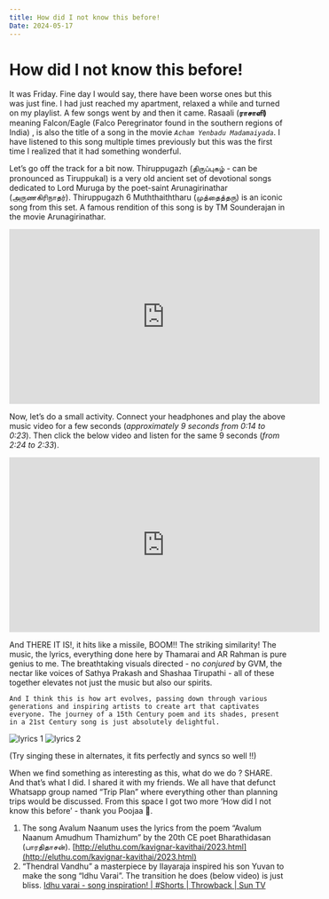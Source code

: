```yaml
---
title: How did I not know this before!
Date: 2024-05-17
---
```


# How did I not know this before!

It was Friday. Fine day I would say, there have been worse ones but this was just fine. I had just reached my apartment, relaxed a while and turned on my playlist. A few songs went by and then it came. Rasaali (**ராசாளி)** meaning Falcon/Eagle (Falco Peregrinator found in the southern regions of India) , is also the title of a song in the movie *```Acham Yenbadu Madamaiyada```*. I have listened to this song multiple times previously but this was the first time I realized that it had something wonderful. 

Let’s go off the track for a bit now. Thiruppugazh (திருப்புகழ் - can be pronounced as Tiruppukal) is a very old ancient set of devotional songs dedicated to Lord Muruga by the poet-saint Arunagirinathar (அருணகிரிநாதர்). Thiruppugazh 6 Muththaiththaru (முத்தைத்தரு) is an iconic song from this set. A famous rendition of this song is by TM Sounderajan in the movie Arunagirinathar. 

<iframe width="560" height="315" src="https://www.youtube-nocookie.com/embed/e3Sprso1bKQ?si=RIJW4bLFwIQDJWhK&amp;start=14" title="YouTube video player" frameborder="0" allow="accelerometer; autoplay; clipboard-write; encrypted-media; gyroscope; picture-in-picture; web-share" referrerpolicy="strict-origin-when-cross-origin" allowfullscreen></iframe>

Now, let’s do a small activity. Connect your headphones and play the above music video for a few seconds (*approximately 9 seconds from 0:14 to 0:23*). Then click the below video and listen for the same 9 seconds (*from 2:24 to 2:33*).

<iframe width="560" height="315" src="https://www.youtube-nocookie.com/embed/QrLrsWwUp04?si=6zB65YVno5O3Q9-C&amp;start=144" title="YouTube video player" frameborder="0" allow="accelerometer; autoplay; clipboard-write; encrypted-media; gyroscope; picture-in-picture; web-share" referrerpolicy="strict-origin-when-cross-origin" allowfullscreen></iframe>

And THERE IT IS!, it hits like a missile, BOOM!! The striking similarity! The music, the lyrics, everything done here by Thamarai and AR Rahman is pure genius to me. The breathtaking visuals directed - no *conjured* by GVM, the nectar like voices of Sathya Prakash and Shashaa Tirupathi - all of these together elevates not just the music but also our spirits. 

```
And I think this is how art evolves, passing down through various generations and inspiring artists to create art that captivates everyone. The journey of a 15th Century poem and its shades, present in a 21st Century song is just absolutely delightful.
```

<div class="table-container">
    <img class="table-col" src="/images/Rasaali.png" alt="lyrics 1" >
    <img class="table-col" src="/images/Muthaitharu.png" alt="lyrics 2" >
</div>

(Try singing these in alternates, it fits perfectly and syncs so well !!) 

When we find something as interesting as this, what do we do ? SHARE. And that’s what I did.  I shared it with my friends. We all have that defunct Whatsapp group named “Trip Plan” where everything other than planning trips would be discussed. From this space I got two more ‘How did I not know this before’ - thank you Poojaa 🥂. 

1. The song Avalum Naanum uses the lyrics from the poem “Avalum Naanum Amudhum Thamizhum” by the 20th CE poet Bharathidasan (பாரதிதாசன்).
[http://eluthu.com/kavignar-kavithai/2023.html](http://eluthu.com/kavignar-kavithai/2023.html)
2. “Thendral Vandhu” a masterpiece by Ilayaraja inspired his son Yuvan to make the song “Idhu Varai”. The transition he does (below video) is just bliss.
[Idhu varai - song inspiration! | #Shorts | Throwback | Sun TV](https://www.youtube.com/watch?v=JuczdpHeY2M)